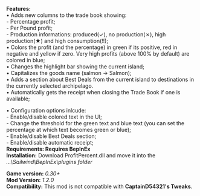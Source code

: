 **Features:**  
• Adds new columns to the trade book showing:  
    - Percentage profit;  
    - Per Pound profit;  
    - Production informations: produced(✓), no production(✗), high production(★) and high consumption(‼);   
• Colors the profit (and the percentage) in green if its positive, red in negative and yellow if zero. Very high profits (above 100% by default) are colored in blue;  
• Changes the highlight bar showing the current island;  
• Capitalizes the goods name (salmon → Salmon);  
• Adds a section about Best Deals from the current island to destinations in the currently selected archipelago.  
• Automatically gets the receipt when closing the Trade Book if one is available;  
  
• Configuration options inlcude:  
    - Enable/disable colored text in the UI;  
    - Change the threshold for the green text and blue text (you can set the percentage at which text becomes green or blue);  
    - Enable/disable Best Deals section;  
    - Enable/disable automatic receipt;  
**Requirements: Requires BepInEx**  
**Installation:** Download ProfitPercent.dll and move it into the *...\Sailwind\BepInEx\plugins folder*  
  
**Game version:** *0.30+*  
**Mod Version:** *1.2.0*  
**Compatibility:** This mod is not compatible with __CaptainD54321's Tweaks__. 
